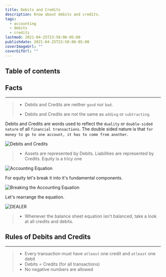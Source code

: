 ```yaml
---
title: Debits and Credits
description: Know about debits and credits.
tags:
  - accounting
  - debits
  - credits
lastmod: 2021-04-25T23:58:06-05:00
publishdate: 2021-04-25T23:58:06-05:00
coverImageUrl: ""
coverGifUrl: ""
---
```


## Table of contents

## Facts

---

> - Debits and Credits are neither `good` nor `bad`.
>
> - Debits and Credits are not the same as `adding` or `subtracting`.

Debits and Credits are words used to reflect the `duality` or `double-sided nature` of all `financial transactions`. The double sided nature is that `for money to go to one account, it has to come from another`.

![Debits and Credits](/contents/accounting/101/debits-and-credits/img1.png)

> - Assets are represented by Debits. Liabilities are represented by Credits. Equity is a tricy one

![Accounting Equation](/contents/accounting/101/debits-and-credits/img2.png)

For equity let's break it into it's fundamental components.

![Breaking the Accounting Equation](/contents/accounting/101/debits-and-credits/img3.png)

Let's rearrange the equation.

![DEALER](/contents/accounting/101/debits-and-credits/img4.png)

> - Whenever the balance sheet equation isn't balanced, take a look at all credits and debits.

## Rules of Debits and Credits

---

> - Every transaction must have `atleast` one credit and `atleast` one debit
> - Debits = Credits (for all transactions)
> - No negative numbers are allowed
